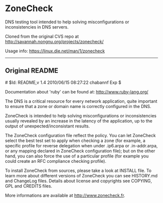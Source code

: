 # ZoneCheck

DNS testing tool intended to help solving misconfigurations or inconsistencies in DNS servers.

Cloned from the original CVS repo at http://savannah.nongnu.org/projects/zonecheck/

Usage info: https://linux.die.net/man/1/zonecheck

----

## Original README

\# $Id: README,v 1.4 2010/06/15 08:27:22 chabannf Exp $

Documentation about 'ruby' can be found at: http://www.ruby-lang.org/

The DNS is a critical resource for every network application, quite 
important to ensure that a zone or domain name is correctly configured 
in the DNS.

ZoneCheck is intended to help solving misconfigurations or
inconsistencies usually revealed by an increase in the latency of
the application, up to the output of unexpected/inconsistant results.

The ZoneCheck configuration file reflect the policy.
You can let ZoneCheck select the best test set to apply when checking
a zone (for example, a specific profile for reverse delegation when
under .ip6.arpa or .in-addr.arpa, or any mapping declared in ZoneCheck 
configuration file); but on the other hand, you can also force the use 
of a particular profile (for example you could create an RFC compliance 
checking profile).

To install ZoneCheck from sources, please take a look at INSTALL file.
To learn more about different versions of ZoneCheck you can see HISTORY.md
and ChangeLog files.
Details about license and copyrights see COPYING, GPL and CREDITS files. 

More informations are available at http://www.zonecheck.fr.

